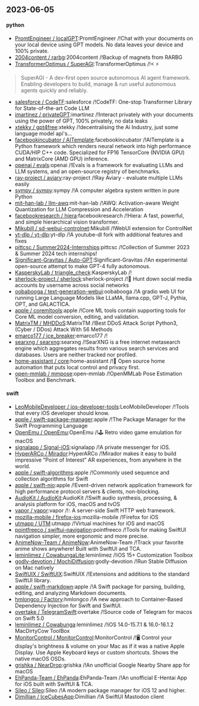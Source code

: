 ## 2023-06-05

#### python
* [PromtEngineer / localGPT](https://github.com/PromtEngineer/localGPT):PromtEngineer /!Chat with your documents on your local device using GPT models. No data leaves your device and 100% private.
* [2004content / rarbg](https://github.com/2004content/rarbg):2004content /!Backup of magnets from RARBG
* [TransformerOptimus / SuperAGI](https://github.com/TransformerOptimus/SuperAGI):TransformerOptimus /!<
⚡️
> SuperAGI - A dev-first open source autonomous AI agent framework. Enabling developers to build, manage & run useful autonomous agents quickly and reliably.
* [salesforce / CodeTF](https://github.com/salesforce/CodeTF):salesforce /!CodeTF: One-stop Transformer Library for State-of-the-art Code LLM
* [imartinez / privateGPT](https://github.com/imartinez/privateGPT):imartinez /!Interact privately with your documents using the power of GPT, 100% privately, no data leaks
* [xtekky / gpt4free](https://github.com/xtekky/gpt4free):xtekky /!decentralising the Ai Industry, just some language model api's...
* [facebookincubator / AITemplate](https://github.com/facebookincubator/AITemplate):facebookincubator /!AITemplate is a Python framework which renders neural network into high performance CUDA/HIP C++ code. Specialized for FP16 TensorCore (NVIDIA GPU) and MatrixCore (AMD GPU) inference.
* [openai / evals](https://github.com/openai/evals):openai /!Evals is a framework for evaluating LLMs and LLM systems, and an open-source registry of benchmarks.
* [ray-project / aviary](https://github.com/ray-project/aviary):ray-project /!Ray Aviary - evaluate multiple LLMs easily
* [sympy / sympy](https://github.com/sympy/sympy):sympy /!A computer algebra system written in pure Python
* [mit-han-lab / llm-awq](https://github.com/mit-han-lab/llm-awq):mit-han-lab /!AWQ: Activation-aware Weight Quantization for LLM Compression and Acceleration
* [facebookresearch / hiera](https://github.com/facebookresearch/hiera):facebookresearch /!Hiera: A fast, powerful, and simple hierarchical vision transformer.
* [Mikubill / sd-webui-controlnet](https://github.com/Mikubill/sd-webui-controlnet):Mikubill /!WebUI extension for ControlNet
* [yt-dlp / yt-dlp](https://github.com/yt-dlp/yt-dlp):yt-dlp /!A youtube-dl fork with additional features and fixes
* [pittcsc / Summer2024-Internships](https://github.com/pittcsc/Summer2024-Internships):pittcsc /!Collection of Summer 2023 & Summer 2024 tech internships!
* [Significant-Gravitas / Auto-GPT](https://github.com/Significant-Gravitas/Auto-GPT):Significant-Gravitas /!An experimental open-source attempt to make GPT-4 fully autonomous.
* [KasperskyLab / triangle_check](https://github.com/KasperskyLab/triangle_check):KasperskyLab /!
* [sherlock-project / sherlock](https://github.com/sherlock-project/sherlock):sherlock-project /!🔎
Hunt down social media accounts by username across social networks
* [oobabooga / text-generation-webui](https://github.com/oobabooga/text-generation-webui):oobabooga /!A gradio web UI for running Large Language Models like LLaMA, llama.cpp, GPT-J, Pythia, OPT, and GALACTICA.
* [apple / coremltools](https://github.com/apple/coremltools):apple /!Core ML tools contain supporting tools for Core ML model conversion, editing, and validation.
* [MatrixTM / MHDDoS](https://github.com/MatrixTM/MHDDoS):MatrixTM /!Best DDoS Attack Script Python3, (Cyber / DDos) Attack With 56 Methods
* [emarco177 / ice_breaker](https://github.com/emarco177/ice_breaker):emarco177 /!
* [searxng / searxng](https://github.com/searxng/searxng):searxng /!SearXNG is a free internet metasearch engine which aggregates results from various search services and databases. Users are neither tracked nor profiled.
* [home-assistant / core](https://github.com/home-assistant/core):home-assistant /!🏡
Open source home automation that puts local control and privacy first.
* [open-mmlab / mmpose](https://github.com/open-mmlab/mmpose):open-mmlab /!OpenMMLab Pose Estimation Toolbox and Benchmark.

#### swift
* [LeoMobileDeveloper / ios-developer-tools](https://github.com/LeoMobileDeveloper/ios-developer-tools):LeoMobileDeveloper /!Tools that every iOS developer should know.
* [apple / swift-package-manager](https://github.com/apple/swift-package-manager):apple /!The Package Manager for the Swift Programming Language
* [OpenEmu / OpenEmu](https://github.com/OpenEmu/OpenEmu):OpenEmu /!🕹
Retro video game emulation for macOS
* [signalapp / Signal-iOS](https://github.com/signalapp/Signal-iOS):signalapp /!A private messenger for iOS.
* [HyperARCo / Mirador](https://github.com/HyperARCo/Mirador):HyperARCo /!Mirador makes it easy to build impressive “Point of Interest” AR experiences, from anywhere in the world.
* [apple / swift-algorithms](https://github.com/apple/swift-algorithms):apple /!Commonly used sequence and collection algorithms for Swift
* [apple / swift-nio](https://github.com/apple/swift-nio):apple /!Event-driven network application framework for high performance protocol servers & clients, non-blocking.
* [AudioKit / AudioKit](https://github.com/AudioKit/AudioKit):AudioKit /!Swift audio synthesis, processing, & analysis platform for iOS, macOS and tvOS
* [vapor / vapor](https://github.com/vapor/vapor):vapor /!💧
A server-side Swift HTTP web framework.
* [mozilla-mobile / firefox-ios](https://github.com/mozilla-mobile/firefox-ios):mozilla-mobile /!Firefox for iOS
* [utmapp / UTM](https://github.com/utmapp/UTM):utmapp /!Virtual machines for iOS and macOS
* [pointfreeco / swiftui-navigation](https://github.com/pointfreeco/swiftui-navigation):pointfreeco /!Tools for making SwiftUI navigation simpler, more ergonomic and more precise.
* [AnimeNow-Team / AnimeNow](https://github.com/AnimeNow-Team/AnimeNow):AnimeNow-Team /!Track your favorite anime shows anywhere! Built with SwiftUI and TCA.
* [leminlimez / CowabungaLite](https://github.com/leminlimez/CowabungaLite):leminlimez /!iOS 15+ Customization Toolbox
* [godly-devotion / MochiDiffusion](https://github.com/godly-devotion/MochiDiffusion):godly-devotion /!Run Stable Diffusion on Mac natively
* [SwiftUIX / SwiftUIX](https://github.com/SwiftUIX/SwiftUIX):SwiftUIX /!Extensions and additions to the standard SwiftUI library.
* [apple / swift-markdown](https://github.com/apple/swift-markdown):apple /!A Swift package for parsing, building, editing, and analyzing Markdown documents.
* [hmlongco / Factory](https://github.com/hmlongco/Factory):hmlongco /!A new approach to Container-Based Dependency Injection for Swift and SwiftUI.
* [overtake / TelegramSwift](https://github.com/overtake/TelegramSwift):overtake /!Source code of Telegram for macos on Swift 5.0
* [leminlimez / Cowabunga](https://github.com/leminlimez/Cowabunga):leminlimez /!iOS 14.0-15.7.1 & 16.0-16.1.2 MacDirtyCow ToolBox
* [MonitorControl / MonitorControl](https://github.com/MonitorControl/MonitorControl):MonitorControl /!🖥
Control your display's brightness & volume on your Mac as if it was a native Apple Display. Use Apple Keyboard keys or custom shortcuts. Shows the native macOS OSDs.
* [grishka / NearDrop](https://github.com/grishka/NearDrop):grishka /!An unofficial Google Nearby Share app for macOS
* [EhPanda-Team / EhPanda](https://github.com/EhPanda-Team/EhPanda):EhPanda-Team /!An unofficial E-Hentai App for iOS built with SwiftUI & TCA.
* [Sileo / Sileo](https://github.com/Sileo/Sileo):Sileo /!A modern package manager for iOS 12 and higher.
* [Dimillian / IceCubesApp](https://github.com/Dimillian/IceCubesApp):Dimillian /!A SwiftUI Mastodon client
